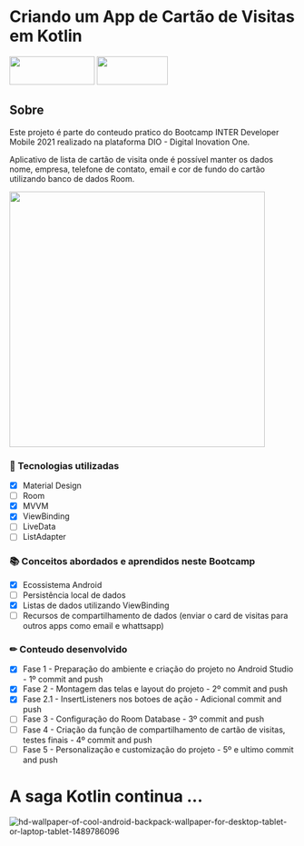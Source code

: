 #
# Criando um App de Cartão de Visitas em Kotlin

<img src="https://user-images.githubusercontent.com/10172471/125153349-718e6c00-e129-11eb-8f87-6bb2eca4ee5a.png" width="150px" height="50px"> <img src="https://user-images.githubusercontent.com/10172471/125732178-f4cf5c2a-4ec3-4768-8f24-a3ab0c65baee.png" width="125px" height="50px">

## Sobre

Este projeto é parte do conteudo pratico do Bootcamp INTER Developer Mobile 2021 realizado na plataforma DIO - Digital Inovation One.

Aplicativo de lista de cartão de visita onde é possível manter os dados nome, empresa, telefone de contato, email e cor de fundo do cartão utilizando banco de dados Room.

<img src="https://user-images.githubusercontent.com/10172471/125731512-fbcc3a80-a690-4c86-82ba-daaf19dea1ee.JPG" height="450px">

### 📲 Tecnologias utilizadas

- [x] Material Design
- [ ] Room
- [x] MVVM
- [x] ViewBinding
- [ ] LiveData
- [ ] ListAdapter

### 📚 Conceitos abordados e aprendidos neste Bootcamp

- [x] Ecossistema Android
- [ ] Persistência local de dados
- [x] Listas de dados utilizando ViewBinding
- [ ] Recursos de compartilhamento de dados (enviar o card de visitas para outros apps como email e whattsapp)

### ✏ Conteudo desenvolvido

- [x] Fase 1 - Preparação do ambiente e criação do projeto no Android Studio - 1º commit and push
- [x] Fase 2 - Montagem das telas e layout do projeto - 2º commit and push
- [x] Fase 2.1 - InsertListeners nos botoes de ação - Adicional commit and push
- [ ] Fase 3 - Configuração do Room Database - 3º commit and push
- [ ] Fase 4 - Criação da função de compartilhamento de cartão de visitas, testes finais - 4º commit and push
- [ ] Fase 5 - Personalização e customização do projeto - 5º e ultimo commit and push

# A saga Kotlin continua ... 

![hd-wallpaper-of-cool-android-backpack-wallpaper-for-desktop-tablet-or-laptop-tablet-1489786096](https://user-images.githubusercontent.com/10172471/125572247-563f7262-02c0-418e-8a4a-99e4d44a0dd4.jpg)
